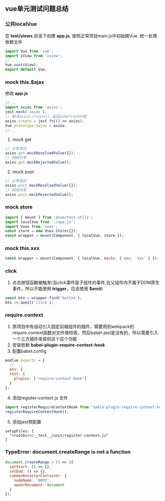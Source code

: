 ## vue单元测试问题总结
### 公共localVue
在 **__test__/views** 目录下创建 **app.js**, 按照正常项目main.js中初始换Vue.
统一处理依赖文件
```javascript
import Vue from 'vue';
import iView from 'iview';
// ...
Vue.use(iView);
export default Vue;
```

### mock this.$ajax
修改 **app.js**
```javascript
//...
import axios from 'axios';
jest.mock('axios');
// 解决axios.create() 返回undefined问题
axios.create = jest.fn(() => axios);
Vue.prototype.$ajax = axios;
//...

```
1. mock get
```javascript
// 正常返回
axios.get.mockResolvedValue({});
// 网络异常
axios.get.mockRejectedValue();
```

2. mock post
```javascript
// 正常返回
axios.post.mockResolvedValue({});
// 网络异常
axios.post.mockRejectedValue();
```

### mock store
```javascript
import { mount } from '@vue/test-utils';
import localVue from './app.js';
import Vuex from 'vuex';
const store = new Vuex.Store({});
const wrapper = mount(Component, { localVue, store });
```

### mock this.xxx
```javascript
const wrapper = mount(Component, { localVue, mocks: { xxx: 'xxx' } });
```

### click
1. 点击按钮函数被触发(当click事件是子组件的事件,在父组件内不属于DOM原生事件，所以不能使用 **trigger**，应该使用 **$emit**)
```javascript
const btn = wrapper.find('button');
btn.vm.$emit('click');
```

### require.context
1. 原项目中有自动引入固定前缀组件的插件，需要用到webpack的require.context函数对文件做检索，然后babel-jest是没有的，所以需要引入一个三方插件来提供这个这个功能
2. 安装依赖 **babel-plugin-require-context-hook**
3. 配置babel.config
```javascript
modlue.exports = {
  //...
  env: {
  test: {
    plugins: ['require-context-hook']
  }
};
```
4. 添加register-context.js 文件
```javascript
import registerRequireContextHook from 'bable-plugin-require-context-hook/register';
registerRequireContextHook();
```
5. 添加jest预配置
```
setupFiles: [
  "<rootDir>/__test__/unit/register-context.js"
]
```

### TypeError: document.createRange is not a function
```javascript
document.createRange = () => ({
  setStart: () => {},
  setEnd: () => {},
  commonAncestorContainer: {
    nodeName: 'BODY',
    ownerDocument: document
  }
});
```